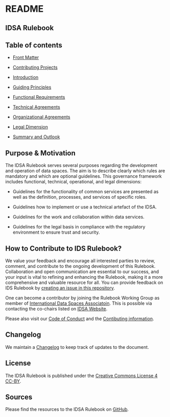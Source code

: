 # README #

## IDSA Rulebook ##

## Table of contents ##

* [Front Matter](./FrontMatter.md)
* [Contributing Projects](./Contributing_Projects.md)

* [Introduction](./1_Introduction.md)
* [Guiding Principles](./2_Guiding_Principles.md)
* [Functional Requirements](./3_Functional_Requirements.md)
* [Technical Agreements](./4_Technical_Agreements.md)
* [Organizational Agreements](./5_Organizational_Agreements.md)
* [Legal Dimension](./6_Legal_Dimension.md)
* [Summary and Outlook](./7_Summary_Outlook.md)

## Purpose & Motivation ##

The IDSA Rulebook serves several purposes regarding the development and operation of data spaces. The aim is to describe clearly which rules are mandatory and which are optional guidelines. This governance framework includes functional, technical, operational, and legal dimensions:

* Guidelines for the functionality of common services are presented as well as the definition, processes, and services of specific roles.

* Guidelines how to implement or use a technical artefact of the IDSA.

* Guidelines for the work and collaboration within data services.

* Guidelines for the legal basis in compliance with the regulatory environment to ensure trust and security.

## How to Contribute to IDS Rulebook? ##

We value your feedback and encourage all interested parties to review, comment, and contribute to the ongoing development of this Rulebook. Collaboration and open communication are essential to our success, and your input is vital to refining and enhancing the Rulebook, making it a more comprehensive and valuable resource for all. You can provide feedback on IDS Rulebook by [creating an issue in this repository](https://github.com/International-Data-Spaces-Association/IDSA-Rulebook/issues/new).

One can become a contributor by joining the Rulebook Working Group as member of [International Data Spaces Associatoin](https://internationaldataspaces.org/). This is possible via contacting the co-chairs listed on [IDSA Website](https://internationaldataspaces.org/make/working-groups/).

Please also visit our [Code of Conduct](https://github.com/International-Data-Spaces-Association/IDSA-Rulebook/blob/main/CODE_OF_CONDUCT.md) and the [Contibuting information](https://github.com/International-Data-Spaces-Association/IDSA-Rulebook/blob/main/CONTRIBUTING.md).

## Changelog ##

We maintain a [Changelog](https://github.com/International-Data-Spaces-Association/IDSA-Rulebook/blob/main/CHANGELOG.md) to keep track of updates to the document.

## License ##

The IDSA Rulebook is published under the [Creative Commons License 4 CC-BY](https://github.com/International-Data-Spaces-Association/IDSA-Rulebook/blob/main/LICENSE.md).
## Sources ##

Please find the resources to the IDSA Rulebook on [GitHub](https://github.com/International-Data-Spaces-Association/IDSA-Rulebook).
